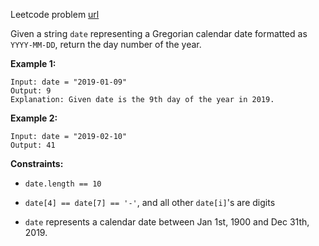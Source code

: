 Leetcode problem [url](https://leetcode.com/problems/day-of-the-year)


Given a string `date` representing a Gregorian calendar date formatted as `YYYY-MM-DD`, return the day number of the year.

**Example 1:**
```
Input: date = "2019-01-09"
Output: 9
Explanation: Given date is the 9th day of the year in 2019.
```

**Example 2:**
```
Input: date = "2019-02-10"
Output: 41
```

**Constraints:**

- `date.length == 10`

- `date[4] == date[7] == '-'`, and all other `date[i]`'s are digits

- `date` represents a calendar date between Jan 1st, 1900 and Dec 31th, 2019.

